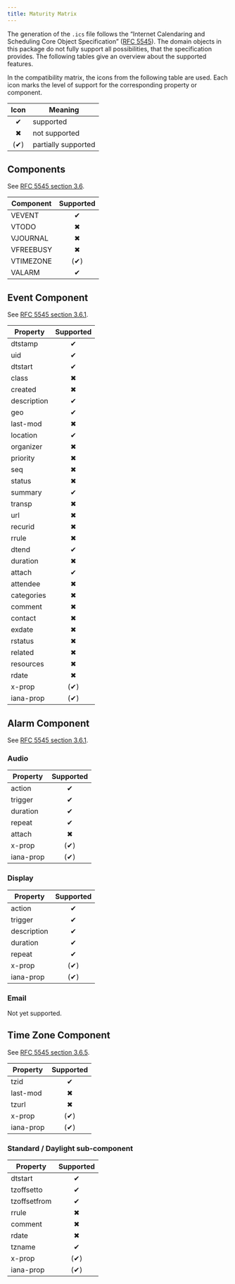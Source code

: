 ```yaml
---
title: Maturity Matrix
---
```


The generation of the `.ics` file follows the “Internet Calendaring and Scheduling Core Object
Specification” ([RFC 5545](https://tools.ietf.org/html/rfc5545)). The domain objects in this package do not fully
support all possibilities, that the specification provides. The following tables give an overview about the supported
features.

In the compatibility matrix, the icons from the following table are used. Each icon marks the level of support for the
corresponding property or component.

| Icon | Meaning             |
| :--: | ------------------- |
|  ✔   | supported           |
|  ✖   | not supported       |
| (✔)  | partially supported |

## Components

See [RFC 5545 section 3.6](https://tools.ietf.org/html/rfc5545#section-3.6).

| Component | Supported |
| --------- | :-------: |
| VEVENT    |     ✔     |
| VTODO     |     ✖     |
| VJOURNAL  |     ✖     |
| VFREEBUSY |     ✖     |
| VTIMEZONE |    (✔)    |
| VALARM    |     ✔     |

## Event Component

See [RFC 5545 section 3.6.1](https://tools.ietf.org/html/rfc5545#section-3.6.1).

| Property    | Supported |
| ----------- | :-------: |
| dtstamp     |     ✔     |
| uid         |     ✔     |
| dtstart     |     ✔     |
| class       |     ✖     |
| created     |     ✖     |
| description |     ✔     |
| geo         |     ✔     |
| last-mod    |     ✖     |
| location    |     ✔     |
| organizer   |     ✖     |
| priority    |     ✖     |
| seq         |     ✖     |
| status      |     ✖     |
| summary     |     ✔     |
| transp      |     ✖     |
| url         |     ✖     |
| recurid     |     ✖     |
| rrule       |     ✖     |
| dtend       |     ✔     |
| duration    |     ✖     |
| attach      |     ✔     |
| attendee    |     ✖     |
| categories  |     ✖     |
| comment     |     ✖     |
| contact     |     ✖     |
| exdate      |     ✖     |
| rstatus     |     ✖     |
| related     |     ✖     |
| resources   |     ✖     |
| rdate       |     ✖     |
| x-prop      |    (✔)    |
| iana-prop   |    (✔)    |

## Alarm Component

See [RFC 5545 section 3.6.1](https://tools.ietf.org/html/rfc5545#section-3.6.1).

### Audio

| Property  | Supported |
| --------- | :-------: |
| action    |     ✔     |
| trigger   |     ✔     |
| duration  |     ✔     |
| repeat    |     ✔     |
| attach    |     ✖     |
| x-prop    |    (✔)    |
| iana-prop |    (✔)    |

### Display

| Property    | Supported |
| ----------- | :-------: |
| action      |     ✔     |
| trigger     |     ✔     |
| description |     ✔     |
| duration    |     ✔     |
| repeat      |     ✔     |
| x-prop      |    (✔)    |
| iana-prop   |    (✔)    |

### Email

Not yet supported.

## Time Zone Component

See [RFC 5545 section 3.6.5](https://tools.ietf.org/html/rfc5545#section-3.6.5).

| Property  | Supported |
| --------- | :-------: |
| tzid      |     ✔     |
| last-mod  |     ✖     |
| tzurl     |     ✖     |
| x-prop    |    (✔)    |
| iana-prop |    (✔)    |

### Standard / Daylight sub-component

| Property     | Supported |
| ------------ | :-------: |
| dtstart      |     ✔     |
| tzoffsetto   |     ✔     |
| tzoffsetfrom |     ✔     |
| rrule        |     ✖     |
| comment      |     ✖     |
| rdate        |     ✖     |
| tzname       |     ✔     |
| x-prop       |    (✔)    |
| iana-prop    |    (✔)    |
